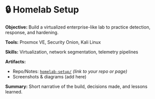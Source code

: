 # 🔒 Homelab Setup

**Objective:** Build a virtualized enterprise-like lab to practice detection, response, and hardening.

**Tools:** Proxmox VE, Security Onion, Kali Linux

**Skills:** Virtualization, network segmentation, telemetry pipelines

**Artifacts:**
- Repo/Notes: [`homelab-setup/`](../cybersecurity/index.md) *(link to your repo or page)*
- Screenshots & diagrams (add here)

**Summary:** Short narrative of the build, decisions made, and lessons learned.
